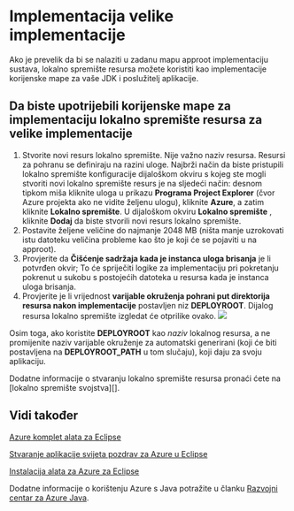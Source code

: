 <properties
    pageTitle="Implementacija velike implementacije"
    description="Saznajte kako implementirati velike implementacije korištenje kompleta alata za Azure za Eclipse."
    services=""
    documentationCenter="java"
    authors="rmcmurray"
    manager="wpickett"
    editor=""/>

<tags
    ms.service="multiple"
    ms.workload="na"
    ms.tgt_pltfrm="multiple"
    ms.devlang="Java"
    ms.topic="article"
    ms.date="08/11/2016" 
    ms.author="robmcm"/>

<!-- Legacy MSDN URL = https://msdn.microsoft.com/library/azure/dn268601.aspx -->

# <a name="deploying-large-deployments"></a>Implementacija velike implementacije #

Ako je prevelik da bi se nalaziti u zadanu mapu approot implementaciju sustava, lokalno spremište resursa možete koristiti kao implementacije korijenske mape za vaše JDK i poslužitelj aplikacije.

## <a name="to-use-a-local-storage-resource-as-the-deployment-root-folder-for-large-deployments"></a>Da biste upotrijebili korijenske mape za implementaciju lokalno spremište resursa za velike implementacije ##

1. Stvorite novi resurs lokalno spremište. Nije važno naziv resursa. Resursi za pohranu se definiraju na razini uloge. Najbrži način da biste pristupili lokalno spremište konfiguracije dijaloškom okviru s kojeg ste mogli stvoriti novi lokalno spremište resurs je na sljedeći način: desnom tipkom miša kliknite uloga u prikazu **Programa Project Explorer** (čvor Azure projekta ako ne vidite željenu ulogu), kliknite **Azure**, a zatim kliknite **Lokalno spremište**. U dijaloškom okviru **Lokalno spremište** , kliknite **Dodaj** da biste stvorili novi resurs lokalno spremište.
1. Postavite željene veličine do najmanje 2048 MB (ništa manje uzrokovati istu datoteku veličina probleme kao što je koji će se pojaviti u na approot).
1. Provjerite da **Čišćenje sadržaja kada je instanca uloga brisanja** je li potvrđen okvir; To će spriječiti logike za implementaciju pri pokretanju pokrenut u sukobu s postojećih datoteka u resursa kada je instanca uloga brisanja.
1. Provjerite je li vrijednost **varijable okruženja pohrani put direktorija resursa nakon implementacije** postavljen niz **DEPLOYROOT**. Dijalog resursa lokalno spremište izgledat će otprilike ovako.
    ![][ic667943]

Osim toga, ako koristite **DEPLOYROOT** kao *naziv* lokalnog resursa, a ne promijenite naziv varijable okruženje za automatski generirani (koji će biti postavljena na **DEPLOYROOT_PATH** u tom slučaju), koji daju za svoju aplikaciju.

Dodatne informacije o stvaranju lokalno spremište resursa pronaći ćete na [lokalno spremište svojstva][].

## <a name="see-also"></a>Vidi također ##

[Azure komplet alata za Eclipse][]

[Stvaranje aplikacije svijeta pozdrav za Azure u Eclipse][]

[Instalacija alata za Azure za Eclipse][] 

Dodatne informacije o korištenju Azure s Java potražite u članku [Razvojni centar za Azure Java][].

<!-- URL List -->

[Razvojni centar za Azure Java]: http://go.microsoft.com/fwlink/?LinkID=699547
[Azure komplet alata za Eclipse]: http://go.microsoft.com/fwlink/?LinkID=699529
[Stvaranje aplikacije svijeta pozdrav za Azure u Eclipse]: http://go.microsoft.com/fwlink/?LinkID=699533
[Instalacija alata za Azure za Eclipse]: http://go.microsoft.com/fwlink/?LinkId=699546
[Lokalno spremište svojstava]: http://go.microsoft.com/fwlink/?LinkID=699525#local_storage_properties

<!-- IMG List -->

[ic667943]: ./media/azure-toolkit-for-eclipse-deploying-large-deployments/ic667943.png
